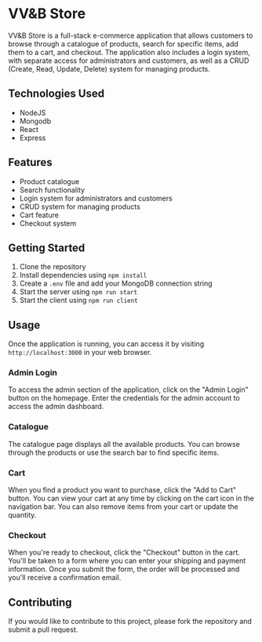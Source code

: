 # VV&B Store

VV&B Store is a full-stack e-commerce application that allows customers to browse through a catalogue of products, search for specific items, add them to a cart, and checkout. The application also includes a login system, with separate access for administrators and customers, as well as a CRUD (Create, Read, Update, Delete) system for managing products.

## Technologies Used

- NodeJS
- Mongodb
- React
- Express

## Features

- Product catalogue
- Search functionality
- Login system for administrators and customers
- CRUD system for managing products
- Cart feature
- Checkout system

## Getting Started

1. Clone the repository
2. Install dependencies using `npm install`
3. Create a `.env` file and add your MongoDB connection string
4. Start the server using `npm run start`
5. Start the client using `npm run client`

## Usage

Once the application is running, you can access it by visiting `http://localhost:3000` in your web browser.

### Admin Login

To access the admin section of the application, click on the "Admin Login" button on the homepage. Enter the credentials for the admin account to access the admin dashboard.

### Catalogue

The catalogue page displays all the available products. You can browse through the products or use the search bar to find specific items.

### Cart

When you find a product you want to purchase, click the "Add to Cart" button. You can view your cart at any time by clicking on the cart icon in the navigation bar. You can also remove items from your cart or update the quantity.

### Checkout

When you're ready to checkout, click the "Checkout" button in the cart. You'll be taken to a form where you can enter your shipping and payment information. Once you submit the form, the order will be processed and you'll receive a confirmation email.

## Contributing

If you would like to contribute to this project, please fork the repository and submit a pull request.
